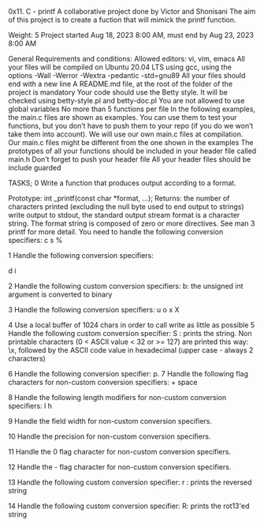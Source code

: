 0x11. C - printf
A collaborative  project done by Victor and Shonisani
The aim of this project is to create a fuction that will mimick the printf function.

Weight: 5 
Project started Aug 18, 2023 8:00 AM, must end by Aug 23, 2023 8:00 AM

General Requirements and conditions:
Allowed editors: vi, vim, emacs
All your files will be compiled on Ubuntu 20.04 LTS using gcc, using the options -Wall -Werror -Wextra -pedantic -std=gnu89
All your files should end with a new line
A README.md file, at the root of the folder of the project is mandatory
Your code should use the Betty style. It will be checked using betty-style.pl and betty-doc.pl
You are not allowed to use global variables
No more than 5 functions per file
In the following examples, the main.c files are shown as examples. You can use them to test your functions, but you don’t have to push them to your repo (if you do we won’t take them into account). We will use our own main.c files at compilation. Our main.c files might be different from the one shown in the examples
The prototypes of all your functions should be included in your header file called main.h
Don’t forget to push your header file
All your header files should be include guarded

TASKS;
0 Write a function that produces output according to a format.

Prototype: int _printf(const char *format, ...);
Returns: the number of characters printed (excluding the null byte used to end output to strings)
write output to stdout, the standard output stream
format is a character string. The format string is composed of zero or more directives. See man 3 printf for more detail. You need to handle the following conversion specifiers:
c
s
%

1  Handle the following conversion specifiers:

d
i

2 Handle the following custom conversion specifiers:
b: the unsigned int argument is converted to binary

3 Handle the following conversion specifiers:
u
o
x
X

4 Use a local buffer of 1024 chars in order to call write as little as possible
5 Handle the following custom conversion specifier:
S : prints the string.
Non printable characters (0 < ASCII value < 32 or >= 127) are printed this way: \x, followed by the ASCII code value in hexadecimal (upper case - always 2 characters)

6 Handle the following conversion specifier: p.
7 Handle the following flag characters for non-custom conversion specifiers:
+
space

8 Handle the following length modifiers for non-custom conversion specifiers:
l
h

9 Handle the field width for non-custom conversion specifiers.

10 Handle the precision for non-custom conversion specifiers.

11 Handle the 0 flag character for non-custom conversion specifiers.

12 Handle the - flag character for non-custom conversion specifiers.

13 Handle the following custom conversion specifier:
r : prints the reversed string

14 Handle the following custom conversion specifier:
R: prints the rot13'ed string
